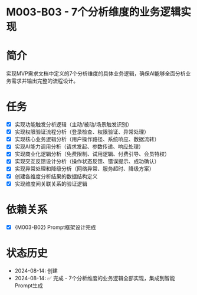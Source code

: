 # M003-B03 - 7个分析维度的业务逻辑实现

# 简介
实现MVP需求文档中定义的7个分析维度的具体业务逻辑，确保AI能够全面分析业务需求并输出完整的流程设计。

# 任务
- [x] 实现功能触发分析逻辑（主动/被动/场景触发识别）
- [x] 实现权限验证流程分析（登录检查、权限验证、异常处理）
- [x] 实现核心业务逻辑分析（用户操作路径、系统响应、数据流转）
- [x] 实现AI能力调用分析（请求发起、参数传递、响应处理）
- [x] 实现商业化逻辑分析（免费限制、试用逻辑、付费引导、会员特权）
- [x] 实现交互反馈设计分析（操作状态反馈、错误提示、成功确认）
- [x] 实现异常处理和降级分析（网络异常、服务超时、降级方案）
- [x] 创建各维度分析结果的数据结构定义
- [x] 实现维度间关联关系的验证逻辑

# 依赖关系
- [x] {M003-B02} Prompt框架设计完成

# 状态历史
- 2024-08-14: 创建
- 2024-08-14: ✅ 完成 - 7个分析维度的业务逻辑全部实现，集成到智能Prompt生成
